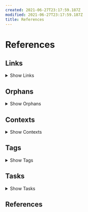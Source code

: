 ```yaml
---
created: 2021-06-27T23:17:59.187Z
modified: 2021-06-27T23:17:59.187Z
title: References
---
```


# References

## Links

<details>
<summary>Show Links</summary>

* [Readme][README] = `README.md`:
  * [00000001], [00000000], 
  * No backlinks
* [Readme][links] = `links-orphans-contexts-tags.md`:
  * [00000001], [00000000], 
  * No backlinks
* [tasks][tasks] = `tasks.md`:
  * [[xxxxxxxxxxxxx]], 
  * No backlinks
* [vision - (my frustrations and goals) - &amp; roadmap][vision] = `vision.md`:
  * No links
  * No backlinks

</details>

## Orphans

<details>
<summary>Show Orphans</summary>

* [Readme][README] `README.md`: [This is a link to a page that doesn't exist - an orphan], [filter]}, 
* [Readme][links] `links-orphans-contexts-tags.md`: [This is a link to a page that doesn't exist - an orphan], 
* [tasks][tasks] `tasks.md`: [Titles] links into [[xxxxxxxxxxxxx]], 

</details>

## Contexts

<details>
<summary>Show Contexts</summary>


</details>

## Tags

<details>
<summary>Show Tags</summary>

* #hashtag => [Readme][README], [Readme][README], [Readme][links], 
* #Recurring => [tasks][tasks], 
* #Template => [tasks][tasks], 
* #ToDo => [tasks][tasks], 

</details>

## Tasks

<details>
<summary>Show Tasks</summary>

* [ ] This is a task => [Readme][README][Readme][links]
* [ ] Also supports tasks in a bullet list => [Readme][README][Readme][links]
* (E) See [FOAM](https://foambubble.github.io/foam/) for VS Code-based solution => [tasks][tasks]
* (C) Should take seconds to run, at most, on 10000 file example repo => [tasks][tasks]
* (E) Add tests for regex => [tasks][tasks]
* (E) Task tracker - tasks completed per day => [tasks][tasks]
* (Y) Export link as [a flowchart](https://mermaid-js.github.io/mermaid/#/flowchart) - see also Name: [Markdown Links](https://marketplace.visualstudio.com/items?itemName=tchayen.markdown-links) - this may be easier under indexer? => [tasks][tasks]
* (F) Kanban view for Trello-imported notes, one md per board, with tables => [tasks][tasks]
* (A) Use better regex for filter parsing, to support complex internal regex => [tasks][tasks]
* (B) Grep for orphaned + links across all files (including .txt) => [tasks][tasks]
* (B) link checker should support wiki-link syntax => [tasks][tasks]
* (B) Task list should include `*.txt` except `done*.txt` (or configurable exclude glob for non-English users) => [tasks][tasks]
* (C) Show tags in top section next to links and backlinks => [tasks][tasks]
* (C) Task sort options: ~~By Project (i.e. filename, or by + annotations)~~, by due date, by start date, ~~by priority~~, alphabetically, by context (@ symbols), by List (if multiple `## Tasks` per file) => [tasks][tasks]
* (D) "Soft references" that match filename should show below backlinks - needs to be fast => [tasks][tasks]
* (F) Highlight orphaned links and offer to create page => [tasks][tasks]
* (G) Allow prefix links (e.g. only link to day, not day time) if the prefix is unambiguous => [tasks][tasks]
* (G) Format Trello boards as Tables of Content, not 2d tables? => [tasks][tasks]
* (H) Sort all tasks by priority then due date (cli options for this?) - letters, then checkbox then others => [tasks][tasks]
* (H) Use first # Title or title: as the title in `zl index` => [tasks][tasks]
* (H) Create indexer for notes with a list: header for blogging/Trello imports. => [tasks][tasks]
* (I) Option to generate separate index, tag, orphan, etc. files - each type has a file arg, but all can use references.md for current behaviour => [tasks][tasks]
* (L) Add anchored links from pages with tags to a collection page, and generate tag meta pages alongside references.md `tag-blog.md` for example (can then use these instead of a separate tag section in references?) => [tasks][tasks]
* (C) *-Daily files should have a title like YYYY-MM-DD => [tasks][tasks]
* (C) Allow prefix links (e.g. only link to day, not day time) if the prefix is unambiguous => [tasks][tasks]
* (C) Allow timestamp ids, with or without dashes, and match file that starts with that id, with whatever following content is meaningful => [tasks][tasks]
* (D) Find "Related notes" - grep for note title, tags (without #) and any titles within new notes => [tasks][tasks]
* (D) accept filename list (e.g. changed since last commit) and only process those => [tasks][tasks]
* (D) Don't try and save file on the fly. collect references then dump in a writefile at the end => [tasks][tasks]
* (D) Find and link dates to dailies => [tasks][tasks]
* (E) Expand prefix links (e.g. only link to day, not day time) to canonical form if the prefix is unambiguous => [tasks][tasks]
* (E) Turn [Titles] links into [[xxxxxxxxxxxxx]] links => [tasks][tasks]
* (E) Extend classes to support notes => [tasks][tasks]
* (H) Output links to `## Links` section at bottom of each note : only needed if not using wiki-links => [tasks][tasks]
* (J) Automatically add yaml header to notes => [tasks][tasks]
* (L) Support pages in a hierarchy, but allow page links to only reference leaf text (use namespacing rules) => [tasks][tasks]
* (P) Automatically generate bi-directional links when saving/committing markdown files => [tasks][tasks]
* (E) send daily tasks email (todo.txt, waiting.txt, due: ) every night => [tasks][tasks]
* (E) Send "Related notes" email / add to daily for each file recently added => [tasks][tasks]
* (M) Automatically copy #Recurring #Template into new notes (use `recurrence-frequency:` header?) => [tasks][tasks]
* (M) Templates that can be copied => [tasks][tasks]
* (X) Automatically generate "today" file in `daily` folder if it doesn't exist => [tasks][tasks]
* (Y) Automatically pull in tasks `due:2020-05-19` into the daily journal, as a checklist, in a #ToDo section => [tasks][tasks]
* (Y) Sync checklist from journal back to todo.txt file? => [tasks][tasks]
* (Y) Add an email action when the daily is created => [tasks][tasks]
* (Z) Folders for journal use `daily/year/month/day` for cleaner organisation & limit file count => [tasks][tasks]
* (Z) Bullet journal mode ; :warning::small_orange_diamond::negative_squared_cross_mark::arrow_right::arrow_left::radio_button: etc => [tasks][tasks]
* (C) Daily Todo.txt full and done.txt diff email from GitHub => [tasks][tasks]
* (D) Check all +links are followed by a valid note:link => [tasks][tasks]
* (E) Archive anything older than 7 days in done.txt => [tasks][tasks]
* (E) Add quick ability to add other tasks? => [tasks][tasks]
* (F) Generate Todo.txt compatible files (is there a `.md` version?) => [tasks][tasks]
* (F) Allow todo.txt style projects to link to note +project-link => [tasks][tasks]
* (G) Interactive mode : select tasks for daily => [tasks][tasks]
* (H) Move completed tasks from archive to daily log => [tasks][tasks]
* (L) Highlight 5 Minute Tasks => [tasks][tasks]
* (B) Re-write Trello links as references on import => [tasks][tasks]
* (B) Import to import card as note (current default), list as note, or board as note => [tasks][tasks]
* (D) Simplenote import => [tasks][tasks]
* (E) Evernote import => [tasks][tasks]
* (F) Wordpress import => [tasks][tasks]
* (H) Pocket import => [tasks][tasks]
* (I) OneNote import => [tasks][tasks]
* (Y) The Journal import => [tasks][tasks]
* (B) Export tasks to github issues => [tasks][tasks]
* (C) Export tasks to CSV => [tasks][tasks]
* (C) Export tasks to iCal using due:dates => [tasks][tasks]
* (D) Export tasks to Trello => [tasks][tasks]
* (E) Export tasks to Google Tasks => [tasks][tasks]
* (F) Export tasks to Microsoft/Outlook Tasks => [tasks][tasks]
* (C) Highlight pages that don't follow filename convention => [tasks][tasks]
* (D) Turn tags into notes => [tasks][tasks]
* (D) Tidy up imported tasks => [tasks][tasks]
* (D) Option: Allow cover image via md syntax? => [tasks][tasks]
* (G) Option : Extensions for GTD and bullet journal workflows => [tasks][tasks]
* (J) Option : cross-repo links? => [tasks][tasks]
* (W) Option : Allow colour => [tasks][tasks]
* (Y) Option : auto-update links to Github issues, Trello tasks etc. (ask for community extensions) => [tasks][tasks]

</details>

## References

[README]: README.md (Readme)
[links]: links-orphans-contexts-tags.md (Readme)
[tasks]: tasks.md (tasks)
[vision]: vision.md (vision - &lpar;my frustrations and goals&rpar; - &amp; roadmap)
